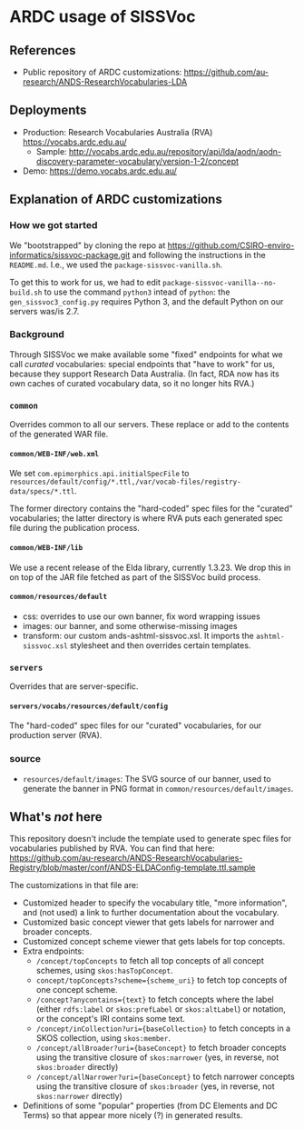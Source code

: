 # ARDC usage of SISSVoc

## References

* Public repository of ARDC customizations:
  https://github.com/au-research/ANDS-ResearchVocabularies-LDA

## Deployments

* Production: Research Vocabularies Australia (RVA)
  https://vocabs.ardc.edu.au/
    * Sample:
      http://vocabs.ardc.edu.au/repository/api/lda/aodn/aodn-discovery-parameter-vocabulary/version-1-2/concept
* Demo: https://demo.vocabs.ardc.edu.au/

## Explanation of ARDC customizations

### How we got started

We "bootstrapped" by cloning the repo at
https://github.com/CSIRO-enviro-informatics/sissvoc-package.git
and following the instructions in the `README.md`. I.e., we used the
`package-sissvoc-vanilla.sh`.

To get this to work for us, we had to edit
`package-sissvoc-vanilla--no-build.sh` to use the command `python3`
intead of `python`: the `gen_sissvoc3_config.py` requires Python 3,
and the default Python on our servers was/is 2.7.

### Background

Through SISSVoc we make available some "fixed" endpoints for what we
call _curated_ vocabularies: special endpoints that "have to work" for
us, because they support Research Data Australia. (In fact, RDA now
has its own caches of curated vocabulary data, so it no longer hits
RVA.)

### `common`

Overrides common to all our servers. These replace or add to the
contents of the generated WAR file.

#### `common/WEB-INF/web.xml`

We set `com.epimorphics.api.initialSpecFile` to
`resources/default/config/*.ttl,/var/vocab-files/registry-data/specs/*.ttl`.

The former directory contains the "hard-coded" spec files for the
"curated" vocabularies; the latter directory is where RVA puts each
generated spec file during the publication process.

#### `common/WEB-INF/lib`

We use a recent release of the Elda library, currently 1.3.23.
We drop this in on top of the JAR file fetched as part of the SISSVoc
build process.

#### `common/resources/default`

* css: overrides to use our own banner, fix word wrapping issues
* images: our banner, and some otherwise-missing images
* transform: our custom ands-ashtml-sissvoc.xsl. It imports the
  `ashtml-sissvoc.xsl` stylesheet and then overrides certain
  templates.

### `servers`

Overrides that are server-specific.

#### `servers/vocabs/resources/default/config`

The "hard-coded" spec files for our "curated" vocabularies, for our
production server (RVA).

### source

* `resources/default/images`: The SVG source of our banner, used to
  generate the banner in PNG format in
  `common/resources/default/images`.

## What's _not_ here

This repository doesn't include the template used to generate spec
files for vocabularies published by RVA. You can find that here:
https://github.com/au-research/ANDS-ResearchVocabularies-Registry/blob/master/conf/ANDS-ELDAConfig-template.ttl.sample

The customizations in that file are:

* Customized header to specify the vocabulary title, "more
  information", and (not used) a link to further documentation about
  the vocabulary.
* Customized basic concept viewer that gets labels for narrower and
  broader concepts.
* Customized concept scheme viewer that gets labels for top concepts.
* Extra endpoints:
    * `/concept/topConcepts` to fetch all top concepts of all concept
      schemes, using `skos:hasTopConcept`.
    * `concept/topConcepts?scheme={scheme_uri}` to fetch top concepts
      of one concept scheme.
    * `/concept?anycontains={text}` to fetch concepts where the label
      (either `rdfs:label` or `skos:prefLabel` or `skos:altLabel`)
      or notation, or the concept's IRI contains some text.
    * `/concept/inCollection?uri={baseCollection}` to fetch concepts
      in a SKOS collection, using `skos:member`.
    * `/concept/allBroader?uri={baseConcept}` to fetch broader
      concepts using the transitive closure of `skos:narrower` (yes,
      in reverse, not `skos:broader` directly)
    * `/concept/allNarrower?uri={baseConcept}` to fetch narrower
      concepts using the transitive closure of `skos:broader` (yes,
      in reverse, not `skos:narrower` directly)
* Definitions of some "popular" properties (from DC Elements and DC
  Terms) so that appear more nicely (?) in generated results.
